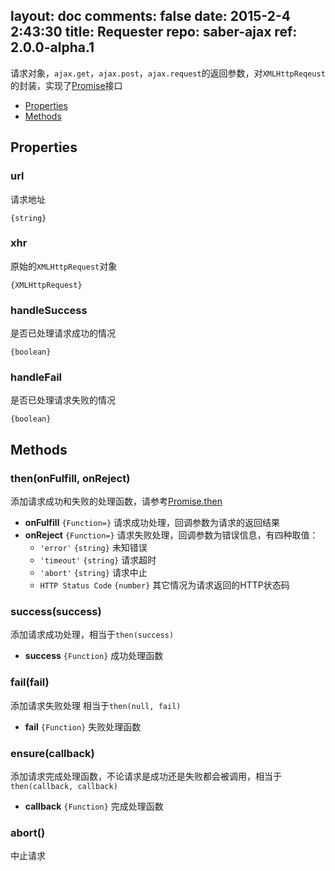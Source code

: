 layout: doc
comments: false
date: 2015-2-4 2:43:30
title: Requester
repo: saber-ajax
ref: 2.0.0-alpha.1
---

请求对象，`ajax.get`，`ajax.post`，`ajax.request`的返回参数，对`XMLHttpReqeust`的封装，实现了[Promise](https://github.com/ecomfe/saber-promise)接口

* [Properties](#properties)
* [Methods](#methods)

## Properties

### url

请求地址

`{string}`

### xhr

原始的`XMLHttpRequest`对象

`{XMLHttpRequest}`

### handleSuccess

是否已处理请求成功的情况

`{boolean}`

### handleFail

是否已处理请求失败的情况

`{boolean}`

## Methods

### then(onFulfill, onReject)

添加请求成功和失败的处理函数，请参考[Promise.then](https://github.com/ecomfe/saber-promise)

* **onFulfill** `{Function=}` 请求成功处理，回调参数为请求的返回结果
* **onReject** `{Function=}` 请求失败处理，回调参数为错误信息，有四种取值：
    * `'error'` `{string}` 未知错误
    * `'timeout'` `{string}` 请求超时
    * `'abort'` `{string}` 请求中止
    * `HTTP Status Code` `{number}` 其它情况为请求返回的HTTP状态码

### success(success)

添加请求成功处理，相当于`then(success)`

* **success** `{Function}` 成功处理函数

### fail(fail)

添加请求失败处理 相当于`then(null, fail)`

* **fail** `{Function}` 失败处理函数

### ensure(callback)

添加请求完成处理函数，不论请求是成功还是失败都会被调用，相当于`then(callback, callback)`

* **callback** `{Function}` 完成处理函数

### abort()

中止请求